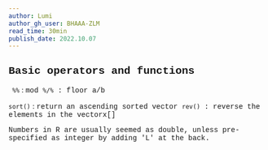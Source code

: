 ```yaml
---
author: Lumi
author_gh_user: BHAAA-ZLM
read_time: 30min 
publish_date: 2022.10.07
---
```


## <span style="font-family: Courier"> Basic operators and functions

` %%` : <span style="font-family: Courier">  mod
`%/%` : <span style="font-family: Courier">  floor a/b

`sort()` : <span style="font-family: Courier">  return an ascending sorted vector
`rev()` : <span style="font-family: Courier"> reverse the elements in the vectorx[]

<span style="font-family: Courier"> Numbers in R are usually seemed as double, unless pre-specified as integer by adding 'L' at the back.